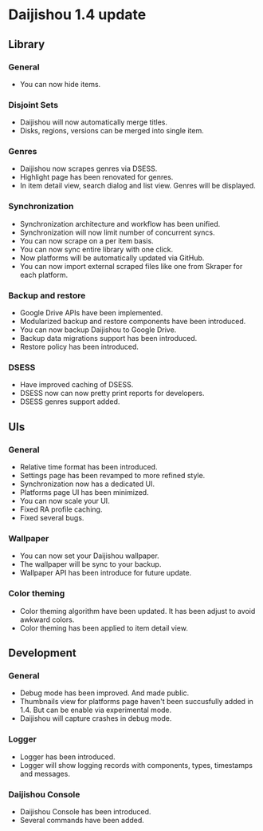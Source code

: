 # Daijishou 1.4 update

## Library
### General
 - You can now hide items.

### Disjoint Sets
 - Daijishou will now automatically merge titles.
 - Disks, regions, versions can be merged into single item.

### Genres
 - Daijishou now scrapes genres via DSESS.
 - Highlight page has been renovated for genres.
 - In item detail view, search dialog and list view. Genres will be displayed.

### Synchronization
 - Synchronization architecture and workflow has been unified.
 - Synchronization will now limit number of concurrent syncs.
 - You can now scrape on a per item basis.
 - You can now sync entire library with one  click.
 - Now platforms will be automatically updated via GitHub.
 - You can now import external scraped files like one from Skraper for each platform. 

### Backup and restore
 - Google Drive APIs have been implemented.
 - Modularized backup and restore components have been introduced.
 - You can now backup Daijishou to Google Drive.
 - Backup data migrations support has been introduced.
 - Restore policy has been introduced.

### DSESS
 - Have improved caching of DSESS.
 - DSESS now can now pretty print reports for developers.
 - DSESS genres support added.
 
## UIs
### General
 - Relative time format has been introduced.
 - Settings page has been revamped to more refined style.
 - Synchronization now has a dedicated UI.
 - Platforms page UI has been minimized.
 - You can now scale your UI.
 - Fixed RA profile caching.
 - Fixed several bugs.

### Wallpaper
 - You can now set your Daijishou wallpaper.
 - The wallpaper will be sync to your backup.
 - Wallpaper API has been introduce for future update.

### Color theming
 - Color theming algorithm have been updated. It has been adjust to avoid awkward colors.
 - Color theming has been applied to item detail view.


## Development
### General
 - Debug mode has been improved. And made public.
 - Thumbnails view for platforms page haven't been succusfully added in 1.4. But can be enable via experimental mode.
 - Daijishou will capture crashes in debug mode.
### Logger
 - Logger has been introduced.
 - Logger will show logging records with components, types, timestamps and messages.
### Daijishou Console
 - Daijishou Console has been introduced.
 - Several commands have been added.